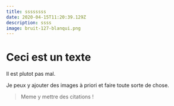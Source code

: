 ```yaml
---
title: ssssssss
date: 2020-04-15T11:20:39.129Z
description: ssss
image: bruit-127-blanqui.png
---
```

# Ceci est un texte

Il est plutot pas mal.

Je peux y ajouter des images à priori et faire toute sorte de chose.

> Meme y mettre des citations !